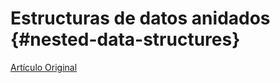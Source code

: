 # Estructuras de datos anidados {#nested-data-structures}

[Artículo Original](https://clickhouse.tech/docs/es/data_types/nested_data_structures/) <!--hide-->
